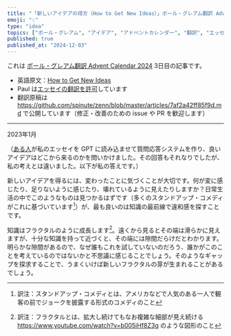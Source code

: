 ```yaml
---
title: "「新しいアイデアの得方（How to Get New Ideas）」ポール・グレアム翻訳 Advent Calendar 2024 3日目"
emoji: "💡"
type: "idea"
topics: ["ポール・グレアム", "アイデア", "アドベントカレンダー", "翻訳", "エッセイ"]
published: true
published_at: "2024-12-03"
---
```


これは [ポール・グレアム翻訳 Advent Calendar 2024](https://adventar.org/calendars/10831) 3日目の記事です。

- 英語原文：[How to Get New Ideas](https://paulgraham.com/getideas.html)
- Paul は[エッセイの翻訳を許可](https://paulgraham.com/gfaq.html)しています
- 翻訳原稿は https://github.com/spinute/zenn/blob/master/articles/7af2a42ff85f9d.md で公開しています（修正・改善のための issue や PR を歓迎します）

---

2023年1月

（[ある人](https://twitter.com/stef/status/1617222428727586816)が私のエッセイを GPT に読み込ませて質問応答システムを作り、良いアイデアはどこから来るのかを問いかけました。その回答もそれなりでしたが、私の考えとは違いました。以下が私の答えです。）

新しいアイデアを得るには、変わったことに気づくことが大切です。何が変に感じたり、足りないように感じたり、壊れているように見えたりしますか？日常生活の中でこのようなものは見つかるはずです（多くのスタンドアップ・コメディがこれに基づいています[^1]）が、最も良いのは知識の最前線で違和感を探すことです。

知識はフラクタルのように成長します[^2]。遠くから見るとその端は滑らかに見えますが、十分な知識を持って近づくと、その端には隙間だらけだとわかります。明らかな隙間があるので、なぜ誰もこれを試していないのだろう、誰かがこのことを考えているのではないかと不思議に感じることでしょう。そのようなギャップを探求することで、うまくいけば新しいフラクタルの芽が生まれることがあるでしょう。

[^1]: 訳注：スタンドアップ・コメディとは、アメリカなどで人気のある一人で観客の前でジョークを披露する形式のコメディのこと
[^2]: 訳注：フラクタルとは、拡大し続けてもなお複雑な細部が見え続ける https://www.youtube.com/watch?v=b005iHf8Z3g のような図形のこと
